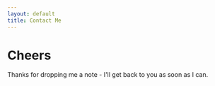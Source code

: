 ```yaml
---
layout: default
title: Contact Me
---
```


<div id="contact">
  <h1 class="page-title">Cheers</h1>
  <p class="intro">
  Thanks for dropping me a note - I'll get back to you as soon as I can.
  </p>
</div>